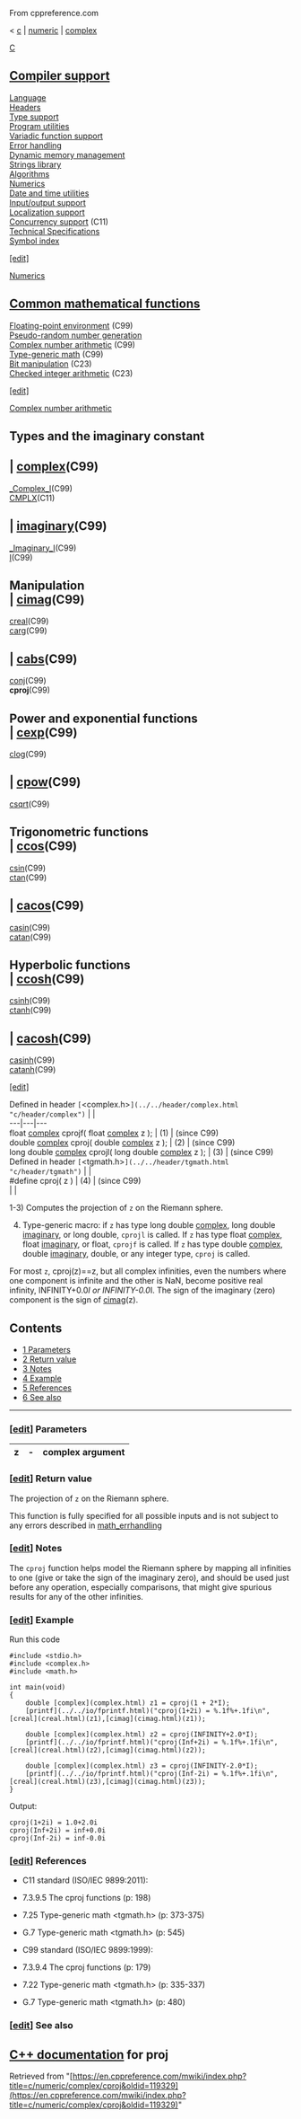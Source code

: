 From cppreference.com

< [c](../../../c.html "c")‎ | [numeric](../../numeric.html "c/numeric")‎ | [complex](../complex.html "c/numeric/complex")

[ C](../../../c.html "c")

[Compiler support](../../compiler_support.html "c/compiler support")  
---  
[Language](../../language.html "c/language")  
[Headers](../../header.html "c/header")  
[Type support](../../types.html "c/types")  
[Program utilities](../../program.html "c/program")  
[Variadic function support](../../variadic.html "c/variadic")  
[Error handling](../../error.html "c/error")  
[Dynamic memory management](../../memory.html "c/memory")  
[Strings library](../../string.html "c/string")  
[Algorithms](../../algorithm.html "c/algorithm")  
[Numerics](../../numeric.html "c/numeric")  
[Date and time utilities](../../chrono.html "c/chrono")  
[Input/output support](../../io.html "c/io")  
[Localization support](../../locale.html "c/locale")  
[Concurrency support](../../thread.html "c/thread") (C11)  
[Technical Specifications](../../experimental.html "c/experimental")  
[Symbol index](../../index.html "c/symbol index")  
  
[[edit]](https://en.cppreference.com/mwiki/index.php?title=Template:c/navbar_content&action=edit)

[ Numerics](../../numeric.html "c/numeric")

[Common mathematical functions](../math.html "c/numeric/math")  
---  
[Floating-point environment](../fenv.html "c/numeric/fenv") (C99)  
[Pseudo-random number generation](../random.html "c/numeric/random")  
[Complex number arithmetic](../complex.html "c/numeric/complex") (C99)  
[Type-generic math](../tgmath.html "c/numeric/tgmath") (C99)  
[Bit manipulation](../../numeric.html#Bit_manipulation "c/numeric") (C23)  
[Checked integer arithmetic](../../numeric.html#Checked_integer_arithmetic "c/numeric") (C23)  
  
[[edit]](https://en.cppreference.com/mwiki/index.php?title=Template:c/numeric/navbar_content&action=edit)

[ Complex number arithmetic](../complex.html "c/numeric/complex")

Types and the imaginary constant  
---  
| [complex](complex.html "c/numeric/complex/complex")(C99)  
---  
[_Complex_I](Complex_I.html "c/numeric/complex/Complex I")(C99)  
[CMPLX](CMPLX.html "c/numeric/complex/CMPLX")(C11)  
  
| [imaginary](imaginary.html "c/numeric/complex/imaginary")(C99)  
---  
[_Imaginary_I](Imaginary_I.html "c/numeric/complex/Imaginary I")(C99)  
[I](I.html "c/numeric/complex/I")(C99)  
  
Manipulation  
| [cimag](cimag.html "c/numeric/complex/cimag")(C99)  
---  
[creal](creal.html "c/numeric/complex/creal")(C99)  
[carg](carg.html "c/numeric/complex/carg")(C99)  
  
| [cabs](cabs.html "c/numeric/complex/cabs")(C99)  
---  
[conj](conj.html "c/numeric/complex/conj")(C99)  
**cproj**(C99)  
  
Power and exponential functions  
| [cexp](cexp.html "c/numeric/complex/cexp")(C99)  
---  
[clog](clog.html "c/numeric/complex/clog")(C99)  
  
| [cpow](cpow.html "c/numeric/complex/cpow")(C99)  
---  
[csqrt](csqrt.html "c/numeric/complex/csqrt")(C99)  
  
Trigonometric functions  
| [ccos](ccos.html "c/numeric/complex/ccos")(C99)  
---  
[csin](csin.html "c/numeric/complex/csin")(C99)  
[ctan](ctan.html "c/numeric/complex/ctan")(C99)  
  
| [cacos](cacos.html "c/numeric/complex/cacos")(C99)  
---  
[casin](casin.html "c/numeric/complex/casin")(C99)  
[catan](catan.html "c/numeric/complex/catan")(C99)  
  
Hyperbolic functions  
| [ccosh](ccosh.html "c/numeric/complex/ccosh")(C99)  
---  
[csinh](csinh.html "c/numeric/complex/csinh")(C99)  
[ctanh](ctanh.html "c/numeric/complex/ctanh")(C99)  
  
| [cacosh](cacosh.html "c/numeric/complex/cacosh")(C99)  
---  
[casinh](casinh.html "c/numeric/complex/casinh")(C99)  
[catanh](catanh.html "c/numeric/complex/catanh")(C99)  
  
[[edit]](https://en.cppreference.com/mwiki/index.php?title=Template:c/numeric/complex/navbar_content&action=edit)

Defined in header `[`<complex.h>`](../../header/complex.html "c/header/complex")` |  |   
---|---|---  
float [complex](complex.html) cprojf( float [complex](complex.html) z ); |  (1)  |  (since C99)  
double [complex](complex.html) cproj( double [complex](complex.html) z ); |  (2)  |  (since C99)  
long double [complex](complex.html) cprojl( long double [complex](complex.html) z ); |  (3)  |  (since C99)  
Defined in header `[`<tgmath.h>`](../../header/tgmath.html "c/header/tgmath")` |  |   
#define cproj( z ) |  (4)  |  (since C99)  
| |   
  
1-3) Computes the projection of `z` on the Riemann sphere.

4) Type-generic macro: if `z` has type long double [complex](complex.html), long double [imaginary](imaginary.html), or long double, `cprojl` is called. If `z` has type float [complex](complex.html), float [imaginary](imaginary.html), or float, `cprojf` is called. If `z` has type double [complex](complex.html), double [imaginary](imaginary.html), double, or any integer type, `cproj` is called.

For most `z`, cproj(z)==z, but all complex infinities, even the numbers where one component is infinite and the other is NaN, become positive real infinity, INFINITY+0.0*I or INFINITY-0.0*I. The sign of the imaginary (zero) component is the sign of [cimag](cimag.html)(z). 

## Contents

  * [1 Parameters](cproj.html#Parameters)
  * [2 Return value](cproj.html#Return_value)
  * [3 Notes](cproj.html#Notes)
  * [4 Example](cproj.html#Example)
  * [5 References](cproj.html#References)
  * [6 See also](cproj.html#See_also)

  
---  
  
### [[edit](https://en.cppreference.com/mwiki/index.php?title=c/numeric/complex/cproj&action=edit&section=1 "Edit section: Parameters")] Parameters

z  |  \-  |  complex argument   
---|---|---  
  
### [[edit](https://en.cppreference.com/mwiki/index.php?title=c/numeric/complex/cproj&action=edit&section=2 "Edit section: Return value")] Return value

The projection of `z` on the Riemann sphere. 

This function is fully specified for all possible inputs and is not subject to any errors described in [math_errhandling](../math/math_errhandling.html "c/numeric/math/math errhandling")

### [[edit](https://en.cppreference.com/mwiki/index.php?title=c/numeric/complex/cproj&action=edit&section=3 "Edit section: Notes")] Notes

The `cproj` function helps model the Riemann sphere by mapping all infinities to one (give or take the sign of the imaginary zero), and should be used just before any operation, especially comparisons, that might give spurious results for any of the other infinities. 

### [[edit](https://en.cppreference.com/mwiki/index.php?title=c/numeric/complex/cproj&action=edit&section=4 "Edit section: Example")] Example

Run this code
    
    
    #include <stdio.h>
    #include <complex.h>
    #include <math.h>
     
    int main(void)
    {
        double [complex](complex.html) z1 = cproj(1 + 2*I);
        [printf](../../io/fprintf.html)("cproj(1+2i) = %.1f%+.1fi\n", [creal](creal.html)(z1),[cimag](cimag.html)(z1));
     
        double [complex](complex.html) z2 = cproj(INFINITY+2.0*I);
        [printf](../../io/fprintf.html)("cproj(Inf+2i) = %.1f%+.1fi\n", [creal](creal.html)(z2),[cimag](cimag.html)(z2));
     
        double [complex](complex.html) z3 = cproj(INFINITY-2.0*I);
        [printf](../../io/fprintf.html)("cproj(Inf-2i) = %.1f%+.1fi\n", [creal](creal.html)(z3),[cimag](cimag.html)(z3));
    }

Output: 
    
    
    cproj(1+2i) = 1.0+2.0i
    cproj(Inf+2i) = inf+0.0i
    cproj(Inf-2i) = inf-0.0i

### [[edit](https://en.cppreference.com/mwiki/index.php?title=c/numeric/complex/cproj&action=edit&section=5 "Edit section: References")] References

  * C11 standard (ISO/IEC 9899:2011): 



    

  * 7.3.9.5 The cproj functions (p: 198) 



    

  * 7.25 Type-generic math <tgmath.h> (p: 373-375) 



    

  * G.7 Type-generic math <tgmath.h> (p: 545) 



  * C99 standard (ISO/IEC 9899:1999): 



    

  * 7.3.9.4 The cproj functions (p: 179) 



    

  * 7.22 Type-generic math <tgmath.h> (p: 335-337) 



    

  * G.7 Type-generic math <tgmath.h> (p: 480) 



### [[edit](https://en.cppreference.com/mwiki/index.php?title=c/numeric/complex/cproj&action=edit&section=6 "Edit section: See also")] See also

[C++ documentation](../../../cpp/numeric/complex/proj.html "cpp/numeric/complex/proj") for proj  
---  
  
Retrieved from "[https://en.cppreference.com/mwiki/index.php?title=c/numeric/complex/cproj&oldid=119329](https://en.cppreference.com/mwiki/index.php?title=c/numeric/complex/cproj&oldid=119329)" 
